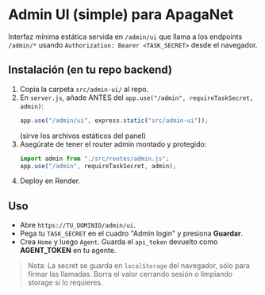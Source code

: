 # Admin UI (simple) para ApagaNet

Interfaz mínima estática servida en `/admin/ui` que llama a los endpoints `/admin/*` usando `Authorization: Bearer <TASK_SECRET>` desde el navegador.

## Instalación (en tu repo backend)
1) Copia la carpeta `src/admin-ui/` al repo.
2) En `server.js`, añade ANTES del `app.use("/admin", requireTaskSecret, admin)`:
   ```js
   app.use("/admin/ui", express.static("src/admin-ui"));
   ```
   (sirve los archivos estáticos del panel)
3) Asegúrate de tener el router admin montado y protegido:
   ```js
   import admin from "./src/routes/admin.js";
   app.use("/admin", requireTaskSecret, admin);
   ```
4) Deploy en Render.

## Uso
- Abre `https://TU_DOMINIO/admin/ui`.
- Pega tu `TASK_SECRET` en el cuadro "Admin login" y presiona **Guardar**.
- Crea `Home` y luego `Agent`. Guarda el `api_token` devuelto como **AGENT_TOKEN** en tu agente.

> Nota: La secret se guarda en `localStorage` del navegador, sólo para firmar las llamadas. Borra el valor cerrando sesión o limpiando storage si lo requieres.
